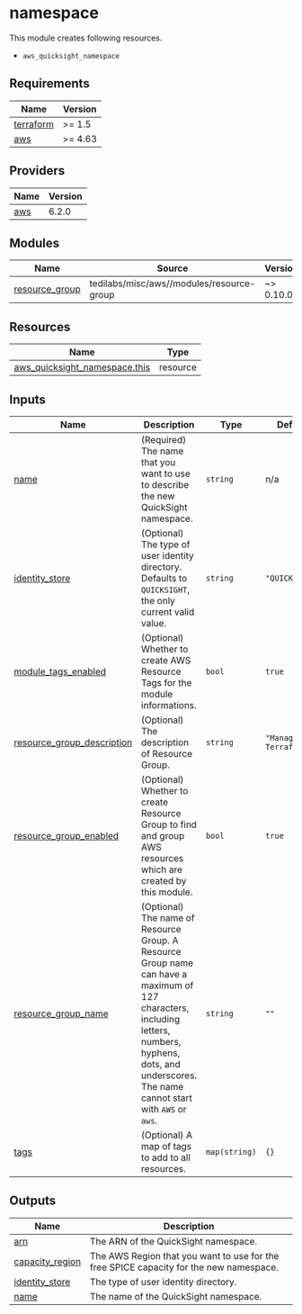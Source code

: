 # namespace

This module creates following resources.

- `aws_quicksight_namespace`

<!-- BEGIN_TF_DOCS -->
## Requirements

| Name | Version |
|------|---------|
| <a name="requirement_terraform"></a> [terraform](#requirement\_terraform) | >= 1.5 |
| <a name="requirement_aws"></a> [aws](#requirement\_aws) | >= 4.63 |

## Providers

| Name | Version |
|------|---------|
| <a name="provider_aws"></a> [aws](#provider\_aws) | 6.2.0 |

## Modules

| Name | Source | Version |
|------|--------|---------|
| <a name="module_resource_group"></a> [resource\_group](#module\_resource\_group) | tedilabs/misc/aws//modules/resource-group | ~> 0.10.0 |

## Resources

| Name | Type |
|------|------|
| [aws_quicksight_namespace.this](https://registry.terraform.io/providers/hashicorp/aws/latest/docs/resources/quicksight_namespace) | resource |

## Inputs

| Name | Description | Type | Default | Required |
|------|-------------|------|---------|:--------:|
| <a name="input_name"></a> [name](#input\_name) | (Required) The name that you want to use to describe the new QuickSight namespace. | `string` | n/a | yes |
| <a name="input_identity_store"></a> [identity\_store](#input\_identity\_store) | (Optional) The type of user identity directory. Defaults to `QUICKSIGHT`, the only current valid value. | `string` | `"QUICKSIGHT"` | no |
| <a name="input_module_tags_enabled"></a> [module\_tags\_enabled](#input\_module\_tags\_enabled) | (Optional) Whether to create AWS Resource Tags for the module informations. | `bool` | `true` | no |
| <a name="input_resource_group_description"></a> [resource\_group\_description](#input\_resource\_group\_description) | (Optional) The description of Resource Group. | `string` | `"Managed by Terraform."` | no |
| <a name="input_resource_group_enabled"></a> [resource\_group\_enabled](#input\_resource\_group\_enabled) | (Optional) Whether to create Resource Group to find and group AWS resources which are created by this module. | `bool` | `true` | no |
| <a name="input_resource_group_name"></a> [resource\_group\_name](#input\_resource\_group\_name) | (Optional) The name of Resource Group. A Resource Group name can have a maximum of 127 characters, including letters, numbers, hyphens, dots, and underscores. The name cannot start with `AWS` or `aws`. | `string` | `""` | no |
| <a name="input_tags"></a> [tags](#input\_tags) | (Optional) A map of tags to add to all resources. | `map(string)` | `{}` | no |

## Outputs

| Name | Description |
|------|-------------|
| <a name="output_arn"></a> [arn](#output\_arn) | The ARN of the QuickSight namespace. |
| <a name="output_capacity_region"></a> [capacity\_region](#output\_capacity\_region) | The AWS Region that you want to use for the free SPICE capacity for the new namespace. |
| <a name="output_identity_store"></a> [identity\_store](#output\_identity\_store) | The type of user identity directory. |
| <a name="output_name"></a> [name](#output\_name) | The name of the QuickSight namespace. |
<!-- END_TF_DOCS -->
